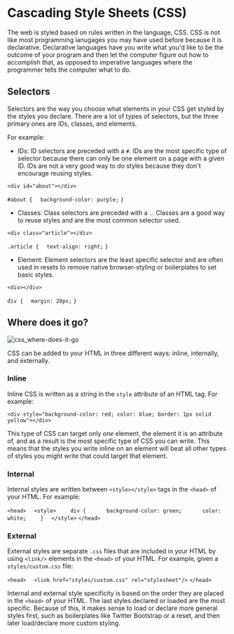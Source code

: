 # Cascading Style Sheets (CSS)

The web is styled based on rules written in the language, CSS. CSS is not like most programming lanugages you may have used before because it is declarative. Declarative languages have you write what you'd like to be the outcome of your program and then let the computer figure out how to accomplish that, as opposed to imperative languages where the programmer tells the computer what to do.

## Selectors

Selectors are the way you choose what elements in your CSS get styled by the styles you declare. There are a lot of types of selectors, but the three primary ones are IDs, classes, and elements.

For example:

- IDs: ID selectors are preceded with a `#`. IDs are the most specific type of selector because there can only be one element on a page with a given ID. IDs are not a very good way to do styles because they don't encourage reusing styles.

`<div id="about"></div>`

`#about {`
`  background-color: purple;`
`}`

- Classes: Class selectors are preceded with a `.`. Classes are a good way to reuse styles and are the most common selector used.


`<div class="article"></div>`

`.article {`
`  text-align: right;`
`}`

- Element: Element selectors are the least specific selector and are often used in resets to remove native browser-styling or boilerplates to set basic styles.
 
`<div></div>`

`div {`
`  margin: 20px;`
`}`


## Where does it go?

![css_where-does-it-go](/img/css_where.jpg)

CSS can be added to your HTML in three different ways: inline, internally, and externally.

### Inline

Inline CSS is written as a string in the `style` attribute of an HTML tag. For example:


`<div style="background-color: red; color: blue; border: 1px solid yellow"></div>`

This type of CSS can target only *one* element, the element it is an attribute of, and as a result is the most specific type of CSS you can write. This means that the styles you write inline on an element will beat all other types of styles you might write that could target that element. 

### Internal

Internal styles are written between `<style></style>` tags in the `<head>` of your HTML. For example:

`<head>`
`  <style>`
`    div {`
`      background-color: green;`
`      color: white;`
`    }`
`  </style>`
`</head>`

### External

External styles are separate `.css` files that are included in your HTML by using `<link/>` elements in the `<head>` of your HTML. For example, given a `styles/custom.css` file:

`<head>`
`  <link href="styles/custom.css" rel="stylesheet"/>`
`</head>`


Internal and external style specificity is based on the order they are placed in the `<head>` of your HTML. The last styles declared or loaded are the most specific. Because of this, it makes sense to load or declare more general styles first, such as boilerplates like Twitter Bootstrap or a reset, and then later load/declare more custom styling.


